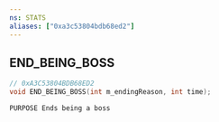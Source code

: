 ```yaml
---
ns: STATS
aliases: ["0xa3c53804bdb68ed2"]
---
```

## END_BEING_BOSS

```c
// 0xA3C53804BDB68ED2
void END_BEING_BOSS(int m_endingReason, int time);
```

```
PURPOSE Ends being a boss
```

